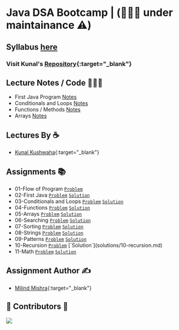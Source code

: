 # Java DSA Bootcamp | (👷🏻‍♂️ under maintainance ⚠️)

## Syllabus [here](syllabus.md)

### Visit Kunal's [Repository](https://github.com/kunal-kushwaha/DSA-Bootcamp-Java){:target="_blank"}

## Lecture Notes / Code 👨🏻‍💻

- First Java Program [Notes](lectures/first-java-program.md)
- Conditionals and Loops [Notes](lectures/conditionals-loops.md)
- Functions / Methods [Notes](lectures/methods.md)
- Arrays [Notes](lectures/arrays.md)

## Lectures By ☕️

- [Kunal Kushwaha](https://github.com/kunal-kushwaha){:target="_blank"}

## Assignments 📚

- 01-Flow of Program [`Problem`](assignments/01-flow-of-program.md) 
- 02-First Java [`Problem`](assignments/2-first-java.md) [`Solution`](solutions/02-first-java.md)
- 03-Conditionals and Loops [`Problem`](assignments/03-conditionals-loops.md) [`Solution`](solutions/03-conditionals-loops.md)
- 04-Functions [`Problem`](assignments/04-functions.md) [`Solution`](solutions/04-functions.md)
- 05-Arrays [`Problem`](assignments/05-arrays.md) [`Solution`](solutions/05-arrays.md)
- 06-Searching [`Problem`](assignments/06-searching.md) [`Solution`](solutions/06-searching.md)
- 07-Sorting [`Problem`](assignments/07-sorting.md) [`Solution`](solutions/07-sorting.md)
- 08-Strings [`Problem`](assignments/08-strings.md) [`Solution`](solutions/08-strings.md)
- 09-Patterns [`Problem`](assignments/09-patterns.md) [`Solution`](solutions/09-patterns.md)
- 10-Recursion [`Problem`](assignments/10-recur`ion.md) [`Solution`](solutions/10-recursion.md)
- 11-Math [`Problem`](assignments/11-math.md) [`Solution`](solutions/11-math.md)


## Assignment Author  ✍️

- [Milind Mishra](https://milind.bio.link){:target="_blank"}

## 🚨 Contributors 🚨

<a href="https://github.com/thatbeautifuldream/java-dsa-bootcamp/graphs/contributors">
  <img src="https://contrib.rocks/image?repo=thatbeautifuldream/java-dsa-bootcamp" />
</a>
